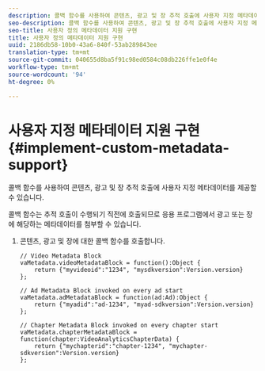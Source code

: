 ```yaml
---
description: 콜백 함수를 사용하여 콘텐츠, 광고 및 장 추적 호출에 사용자 지정 메타데이터를 제공할 수 있습니다.
seo-description: 콜백 함수를 사용하여 콘텐츠, 광고 및 장 추적 호출에 사용자 지정 메타데이터를 제공할 수 있습니다.
seo-title: 사용자 정의 메타데이터 지원 구현
title: 사용자 정의 메타데이터 지원 구현
uuid: 2186db58-10b0-43a6-840f-53ab289843ee
translation-type: tm+mt
source-git-commit: 040655d8ba5f91c98ed0584c08db226ffe1e0f4e
workflow-type: tm+mt
source-wordcount: '94'
ht-degree: 0%

---
```



# 사용자 지정 메타데이터 지원 구현{#implement-custom-metadata-support}

콜백 함수를 사용하여 콘텐츠, 광고 및 장 추적 호출에 사용자 지정 메타데이터를 제공할 수 있습니다.

콜백 함수는 추적 호출이 수행되기 직전에 호출되므로 응용 프로그램에서 광고 또는 장에 해당하는 메타데이터를 첨부할 수 있습니다.

1. 콘텐츠, 광고 및 장에 대한 콜백 함수를 호출합니다.

   ```
   // Video Metadata Block 
   vaMetadata.videoMetadataBlock = function():Object { 
       return {"myvideoid":"1234", "mysdkversion":Version.version} 
   }; 
   
   // Ad Metadata Block invoked on every ad start 
   vaMetadata.adMetadataBlock = function(ad:Ad):Object { 
       return {"myadid":"ad-1234", "myad-sdkversion":Version.version} 
   }; 
   
   // Chapter Metadata Block invoked on every chapter start 
   vaMetadata.chapterMetadataBlock = function(chapter:VideoAnalyticsChapterData) { 
       return {"mychapterid":"chapter-1234", "mychapter-sdkversion":Version.version} 
   };
   ```

